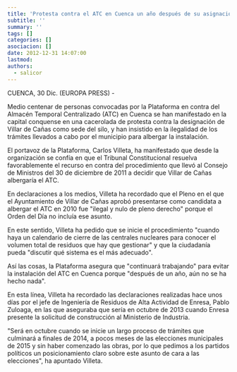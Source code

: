 ```yaml
---
title: 'Protesta contra el ATC en Cuenca un año después de su asignación'
subtitle: ''
summary: ''
tags: []
categories: []
asociacion: []
date: 2012-12-31 14:07:00
lastmod:
authors: 
  - salicor
---
```


CUENCA, 30 Dic. (EUROPA PRESS) -



   Medio centenar de personas convocadas por la Plataforma en contra del Almacén Temporal Centralizado (ATC) en Cuenca se han manifestado en la capital conquense en una cacerolada de protesta contra la designación de Villar de Cañas como sede del silo, y han insistido en la ilegalidad de los trámites llevados a cabo por el municipio para albergar la instalación.

   El portavoz de la Plataforma, Carlos Villeta, ha manifestado que desde la organización se confía en que el Tribunal Constitucional resuelva favorablemente el recurso en contra del procedimiento que llevó al Consejo de Ministros del 30 de diciembre de 2011 a decidir que Villar de Cañas albergaría el ATC.

   En declaraciones a los medios, Villeta ha recordado que el Pleno en el que el Ayuntamiento de Villar de Cañas aprobó presentarse como candidata a albergar el ATC en 2010 fue "ilegal y nulo de pleno derecho" porque el Orden del Día no incluía ese asunto.

   En este sentido, Villeta ha pedido que se inicie el procedimiento "cuando haya un calendario de cierre de las centrales nucleares para conocer el volumen total de residuos que hay que gestionar" y que la ciudadanía pueda "discutir qué sistema es el más adecuado".

   Así las cosas, la Plataforma asegura que "continuará trabajando" para evitar la instalación del ATC en Cuenca porque "después de un año, aún no se ha hecho nada".

   En esta línea, Villeta ha recordado las declaraciones realizadas hace unos días por el jefe de Ingeniería de Residuos de Alta Actividad de Enresa, Pablo Zuloaga, en las que aseguraba que sería en octubre de 2013 cuando Enresa presente la solicitud de construcción al Ministerio de Industria.

   "Será en octubre cuando se inicie un largo proceso de trámites que culminará a finales de 2014, a pocos meses de las elecciones municipales de 2015 y sin haber comenzado las obras, por lo que pedimos a los partidos políticos un posicionamiento claro sobre este asunto de cara a las elecciones", ha apuntado Villeta.